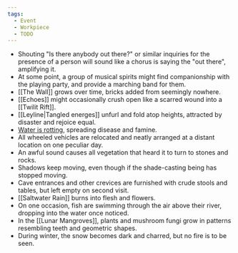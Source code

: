 ```yaml
---
tags:
  - Event
  - Workpiece
  - TODO
---
```

 - Shouting "Is there anybody out there?" or similar inquiries for the presence of a person will sound like a chorus is saying the "out there", amplifying it. 
- At some point, a group of musical spirits might find companionship with the playing party, and provide a marching band for them.
- [[The Wall]] grows over time, bricks added from seemingly nowhere. 
- [[Echoes]] might occasionally crush open like a scarred wound into a [[Twilit Rift]].
- [[Leyline|Tangled energes]] unfurl and fold atop heights, attracted by disaster and rejoice equal.
- [Water is rotting](Waterrot.md), spreading disease and famine. 
- All wheeled vehicles are relocated and neatly arranged at a distant location on one peculiar day. 
- An awful sound causes all vegetation that heard it to turn to stones and rocks.
- Shadows keep moving, even though if the shade-casting being has stopped moving. 
- Cave entrances and other crevices are furnished with crude stools and tables, but left empty on second visit. 
- [[Saltwater Rain]] burns into flesh and flowers.
- On one occasion, fish are swimming through the air above their river, dropping into the water once noticed. 
- In the [[Lunar Mangroves]], plants and mushroom fungi grow in patterns resembling teeth and geometric shapes. 
- During winter, the snow becomes dark and charred, but no fire is to be seen. 